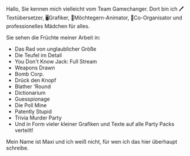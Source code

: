 Hallo,
Sie kennen mich vielleicht vom Team Gamechanger.
Dort bin ich 🖊️Textübersetzer, 🖥️Grafiker, 👀Möchtegern-Animator, 📅Co-Organisator und professionelles Mädchen für alles.

Sie sehen die Früchte meiner Arbeit in:
- Das Rad von unglaublicher Größe
- Die Teufel im Detail
- You Don't Know Jack: Full Stream
- Weapons Drawn
- Bomb Corp.
- Drück den Knopf
- Blather 'Round
- Dictionarium
- Guesspionage
- Die Poll Mine
- Patently Stupid
- Trivia Murder Party
- Und in Form vieler kleiner Grafiken und Texte auf alle Party Packs verteilt!

Mein Name ist Maxi und ich weiß nicht, für wen ich das hier überhaupt schreibe.
